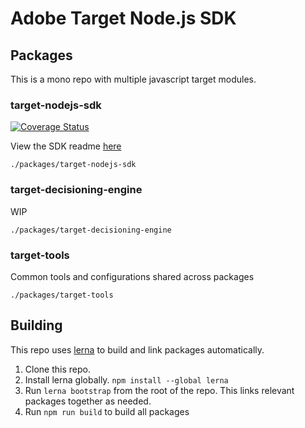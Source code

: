 # Adobe Target Node.js SDK

## Packages
This is a mono repo with multiple javascript target modules.

### target-nodejs-sdk

[![Coverage Status](https://coveralls.io/repos/github/jasonwaters/target-nodejs-sdk/badge.svg?branch=master)](https://coveralls.io/github/jasonwaters/target-nodejs-sdk?branch=master)

View the SDK readme [here](packages/target-nodejs-sdk/README.md)

```./packages/target-nodejs-sdk```

### target-decisioning-engine
WIP

`./packages/target-decisioning-engine`

### target-tools
Common tools and configurations shared across packages

`./packages/target-tools`

## Building

This repo uses [lerna](https://lerna.js.org) to build and link packages automatically.

1. Clone this repo.
1. Install lerna globally. `npm install --global lerna`
1. Run `lerna bootstrap` from the root of the repo.  This links relevant packages together as needed.
1. Run `npm run build` to build all packages

